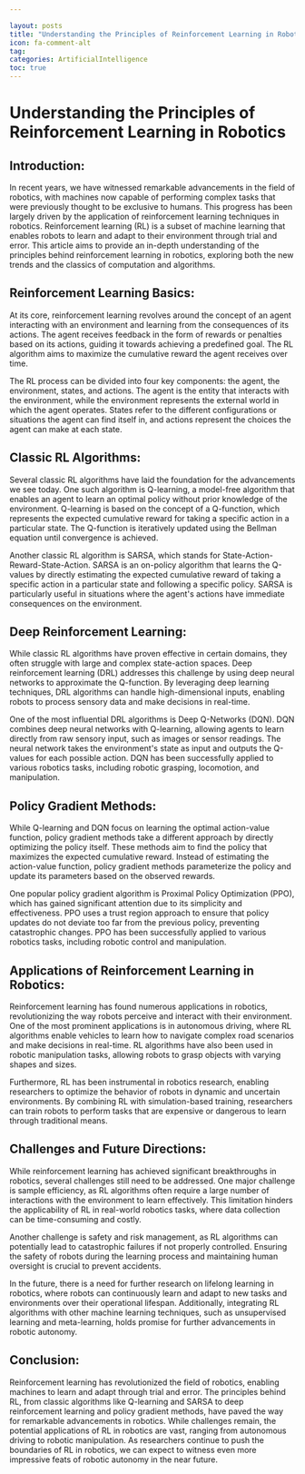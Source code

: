 ```yaml
---

layout: posts
title: "Understanding the Principles of Reinforcement Learning in Robotics"
icon: fa-comment-alt
tag:      
categories: ArtificialIntelligence
toc: true
---
```




# Understanding the Principles of Reinforcement Learning in Robotics

## Introduction:

In recent years, we have witnessed remarkable advancements in the field of robotics, with machines now capable of performing complex tasks that were previously thought to be exclusive to humans. This progress has been largely driven by the application of reinforcement learning techniques in robotics. Reinforcement learning (RL) is a subset of machine learning that enables robots to learn and adapt to their environment through trial and error. This article aims to provide an in-depth understanding of the principles behind reinforcement learning in robotics, exploring both the new trends and the classics of computation and algorithms.

## Reinforcement Learning Basics:

At its core, reinforcement learning revolves around the concept of an agent interacting with an environment and learning from the consequences of its actions. The agent receives feedback in the form of rewards or penalties based on its actions, guiding it towards achieving a predefined goal. The RL algorithm aims to maximize the cumulative reward the agent receives over time.

The RL process can be divided into four key components: the agent, the environment, states, and actions. The agent is the entity that interacts with the environment, while the environment represents the external world in which the agent operates. States refer to the different configurations or situations the agent can find itself in, and actions represent the choices the agent can make at each state.

## Classic RL Algorithms:

Several classic RL algorithms have laid the foundation for the advancements we see today. One such algorithm is Q-learning, a model-free algorithm that enables an agent to learn an optimal policy without prior knowledge of the environment. Q-learning is based on the concept of a Q-function, which represents the expected cumulative reward for taking a specific action in a particular state. The Q-function is iteratively updated using the Bellman equation until convergence is achieved.

Another classic RL algorithm is SARSA, which stands for State-Action-Reward-State-Action. SARSA is an on-policy algorithm that learns the Q-values by directly estimating the expected cumulative reward of taking a specific action in a particular state and following a specific policy. SARSA is particularly useful in situations where the agent's actions have immediate consequences on the environment.

## Deep Reinforcement Learning:

While classic RL algorithms have proven effective in certain domains, they often struggle with large and complex state-action spaces. Deep reinforcement learning (DRL) addresses this challenge by using deep neural networks to approximate the Q-function. By leveraging deep learning techniques, DRL algorithms can handle high-dimensional inputs, enabling robots to process sensory data and make decisions in real-time.

One of the most influential DRL algorithms is Deep Q-Networks (DQN). DQN combines deep neural networks with Q-learning, allowing agents to learn directly from raw sensory input, such as images or sensor readings. The neural network takes the environment's state as input and outputs the Q-values for each possible action. DQN has been successfully applied to various robotics tasks, including robotic grasping, locomotion, and manipulation.

## Policy Gradient Methods:

While Q-learning and DQN focus on learning the optimal action-value function, policy gradient methods take a different approach by directly optimizing the policy itself. These methods aim to find the policy that maximizes the expected cumulative reward. Instead of estimating the action-value function, policy gradient methods parameterize the policy and update its parameters based on the observed rewards.

One popular policy gradient algorithm is Proximal Policy Optimization (PPO), which has gained significant attention due to its simplicity and effectiveness. PPO uses a trust region approach to ensure that policy updates do not deviate too far from the previous policy, preventing catastrophic changes. PPO has been successfully applied to various robotics tasks, including robotic control and manipulation.

## Applications of Reinforcement Learning in Robotics:

Reinforcement learning has found numerous applications in robotics, revolutionizing the way robots perceive and interact with their environment. One of the most prominent applications is in autonomous driving, where RL algorithms enable vehicles to learn how to navigate complex road scenarios and make decisions in real-time. RL algorithms have also been used in robotic manipulation tasks, allowing robots to grasp objects with varying shapes and sizes.

Furthermore, RL has been instrumental in robotics research, enabling researchers to optimize the behavior of robots in dynamic and uncertain environments. By combining RL with simulation-based training, researchers can train robots to perform tasks that are expensive or dangerous to learn through traditional means.

## Challenges and Future Directions:

While reinforcement learning has achieved significant breakthroughs in robotics, several challenges still need to be addressed. One major challenge is sample efficiency, as RL algorithms often require a large number of interactions with the environment to learn effectively. This limitation hinders the applicability of RL in real-world robotics tasks, where data collection can be time-consuming and costly.

Another challenge is safety and risk management, as RL algorithms can potentially lead to catastrophic failures if not properly controlled. Ensuring the safety of robots during the learning process and maintaining human oversight is crucial to prevent accidents.

In the future, there is a need for further research on lifelong learning in robotics, where robots can continuously learn and adapt to new tasks and environments over their operational lifespan. Additionally, integrating RL algorithms with other machine learning techniques, such as unsupervised learning and meta-learning, holds promise for further advancements in robotic autonomy.

## Conclusion:

Reinforcement learning has revolutionized the field of robotics, enabling machines to learn and adapt through trial and error. The principles behind RL, from classic algorithms like Q-learning and SARSA to deep reinforcement learning and policy gradient methods, have paved the way for remarkable advancements in robotics. While challenges remain, the potential applications of RL in robotics are vast, ranging from autonomous driving to robotic manipulation. As researchers continue to push the boundaries of RL in robotics, we can expect to witness even more impressive feats of robotic autonomy in the near future.
